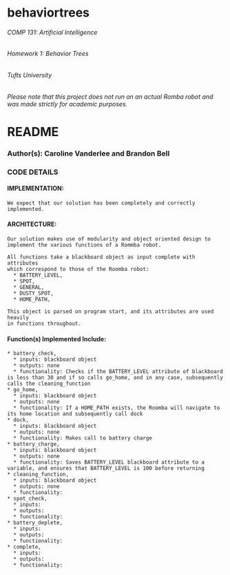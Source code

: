 # behaviortrees
###### COMP 131: Artificial Intelligence
###### Homework 1: Behavior Trees
###### Tufts University

###### Please note that this project does not run on an actual Romba robot and was made strictly for academic purposes.

# README

### Author(s): Caroline Vanderlee and Brandon Bell


### CODE DETAILS

  #### IMPLEMENTATION:
    We expect that our solution has been completely and correctly implemented.

  #### ARCHITECTURE:
    Our solution makes use of modularity and object oriented design to
    implement the various functions of a Rommba robot.

    All functions take a blackboard object as input complete with attributes
    which correspond to those of the Roomba robot:
      * BATTERY_LEVEL,
      * SPOT,
      * GENERAL,
      * DUSTY_SPOT,
      * HOME_PATH,

    This object is parsed on program start, and its attributes are used heavily
    in functions throughout.

  #### Function(s) Implemented Include:
    * battery_check,
      * inputs: blackboard object
      * outputs: none
      * functionality: Checks if the BATTERY_LEVEL attribute of blackboard is less than 30 and if so calls go_home, and in any case, subsequently calls the cleaning_function
    * go_home,
      * inputs: blackboard object
      * outputs: none
      * functionality: If a HOME_PATH exists, the Roomba will navigate to its home location and subsequently call dock
    * dock,
      * inputs: blackboard object
      * outputs: none
      * functionality: Makes call to battery charge
    * battery_charge,
      * inputs: blackboard object
      * outputs: none
      * functionality: Saves BATTERY_LEVEL blackboard attribute to a variable, and ensures that BATTERY_LEVEL is 100 before returning
    * cleaning_function,
      * inputs: blackboard object
      * outputs: none
      * functionality:
    * spot_check,
      * inputs:
      * outputs:
      * functionality:
    * battery_deplete,
      * inputs:
      * outputs:
      * functionality:
    * complete,
      * inputs:
      * outputs:
      * functionality:
